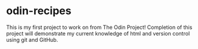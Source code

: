 # odin-recipes
This is my first project to work on from The Odin Project! Completion of this project will demonstrate my current knowledge of html and version control using git and GitHub.